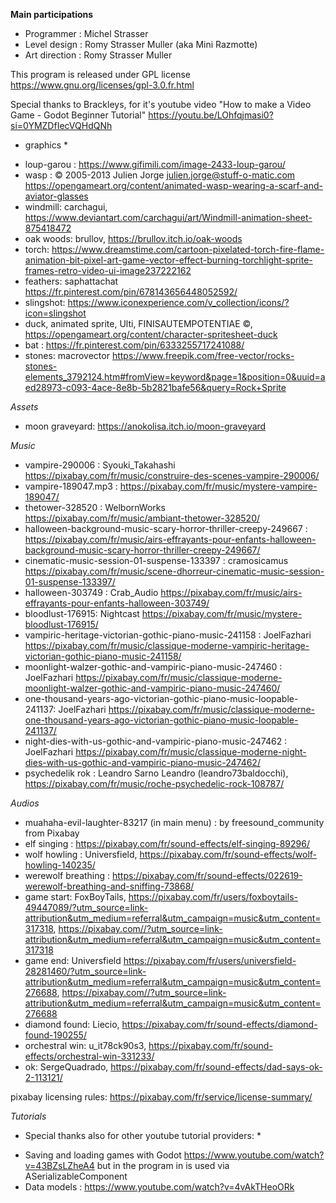 **Main participations**

- Programmer : Michel Strasser
- Level design : Romy Strasser Muller (aka Mini Razmotte)
- Art direction : Romy Strasser Muller

This program is released under GPL license
https://www.gnu.org/licenses/gpl-3.0.fr.html

Special thanks to Brackleys, for it's youtube video "How to make a Video Game - Godot Beginner Tutorial"
https://youtu.be/LOhfqjmasi0?si=0YMZDfIecVQHdQNh

* graphics *

- loup-garou : https://www.gifimili.com/image-2433-loup-garou/
- wasp : © 2005-2013 Julien Jorge julien.jorge@stuff-o-matic.com https://opengameart.org/content/animated-wasp-wearing-a-scarf-and-aviator-glasses 
- windmill: carchagui, https://www.deviantart.com/carchagui/art/Windmill-animation-sheet-875418472
- oak woods: brullov, https://brullov.itch.io/oak-woods
- torch: https://www.dreamstime.com/cartoon-pixelated-torch-fire-flame-animation-bit-pixel-art-game-vector-effect-burning-torchlight-sprite-frames-retro-video-ui-image237222162
- feathers: saphattachat https://fr.pinterest.com/pin/678143656448052592/
- slingshot: https://www.iconexperience.com/v_collection/icons/?icon=slingshot
- duck, animated sprite, Ulti, FINISAUTEMPOTENTIAE ©, https://opengameart.org/content/character-spritesheet-duck
- bat : https://fr.pinterest.com/pin/6333255717241088/
- stones: macrovector https://www.freepik.com/free-vector/rocks-stones-elements_3792124.htm#fromView=keyword&page=1&position=0&uuid=aed28973-c093-4ace-8e8b-5b2821bafe56&query=Rock+Sprite

*Assets*

- moon graveyard: https://anokolisa.itch.io/moon-graveyard

*Music*
- vampire-290006 : Syouki_Takahashi https://pixabay.com/fr/music/construire-des-scenes-vampire-290006/
- vampire-189047.mp3 : https://pixabay.com/fr/music/mystere-vampire-189047/
- thetower-328520 : WelbornWorks https://pixabay.com/fr/music/ambiant-thetower-328520/
- halloween-background-music-scary-horror-thriller-creepy-249667 : https://pixabay.com/fr/music/airs-effrayants-pour-enfants-halloween-background-music-scary-horror-thriller-creepy-249667/
- cinematic-music-session-01-suspense-133397 : cramosicamus https://pixabay.com/fr/music/scene-dhorreur-cinematic-music-session-01-suspense-133397/
- halloween-303749 : Crab_Audio https://pixabay.com/fr/music/airs-effrayants-pour-enfants-halloween-303749/
- bloodlust-176915: Nightcast https://pixabay.com/fr/music/mystere-bloodlust-176915/
- vampiric-heritage-victorian-gothic-piano-music-241158 : JoelFazhari https://pixabay.com/fr/music/classique-moderne-vampiric-heritage-victorian-gothic-piano-music-241158/
- moonlight-walzer-gothic-and-vampiric-piano-music-247460 : JoelFazhari https://pixabay.com/fr/music/classique-moderne-moonlight-walzer-gothic-and-vampiric-piano-music-247460/
- one-thousand-years-ago-victorian-gothic-piano-music-loopable-241137: JoelFazhari https://pixabay.com/fr/music/classique-moderne-one-thousand-years-ago-victorian-gothic-piano-music-loopable-241137/
- night-dies-with-us-gothic-and-vampiric-piano-music-247462 : JoelFazhari https://pixabay.com/fr/music/classique-moderne-night-dies-with-us-gothic-and-vampiric-piano-music-247462/
- psychedelik rok : Leandro Sarno Leandro (leandro73baldocchi), https://pixabay.com/fr/music/roche-psychedelic-rock-108787/

*Audios*

- muahaha-evil-laughter-83217 (in main menu) : by freesound_community from Pixabay
- elf singing : https://pixabay.com/fr/sound-effects/elf-singing-89296/
- wolf howling : Universfield, https://pixabay.com/fr/sound-effects/wolf-howling-140235/
- werewolf breathing : https://pixabay.com/fr/sound-effects/022619-werewolf-breathing-and-sniffing-73868/
- game start: FoxBoyTails, https://pixabay.com/fr/users/foxboytails-49447089/?utm_source=link-attribution&utm_medium=referral&utm_campaign=music&utm_content=317318, https://pixabay.com//?utm_source=link-attribution&utm_medium=referral&utm_campaign=music&utm_content=317318
- game end: Universfield https://pixabay.com/fr/users/universfield-28281460/?utm_source=link-attribution&utm_medium=referral&utm_campaign=music&utm_content=276688, https://pixabay.com//?utm_source=link-attribution&utm_medium=referral&utm_campaign=music&utm_content=276688
- diamond found: Liecio, https://pixabay.com/fr/sound-effects/diamond-found-190255/
- orchestral win: u_it78ck90s3, https://pixabay.com/fr/sound-effects/orchestral-win-331233/
- ok: SergeQuadrado, https://pixabay.com/fr/sound-effects/dad-says-ok-2-113121/

pixabay licensing rules: https://pixabay.com/fr/service/license-summary/

*Tutorials*

* Special thanks also for other youtube tutorial providers: *
- Saving and loading games with Godot https://www.youtube.com/watch?v=43BZsLZheA4 but in the program in is used via ASerializableComponent
- Data models : https://www.youtube.com/watch?v=4vAkTHeoORk
